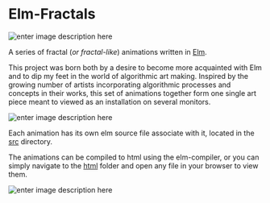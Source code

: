 # Elm-Fractals
![enter image description here](https://lh3.googleusercontent.com/-2TlywHrEGH8/V9zFcyuogfI/AAAAAAAAACo/7QL3AUrLv8ELCIb5jgMpZXEfkBhG9YglQCLcB/s0/fr1.JPG "fr1.JPG")

A series of fractal (*or fractal-like*) animations written in [Elm](http://elm-lang.org/). 

This project was born both by a desire to become more acquainted with Elm and to dip my feet in the world of algorithmic art making. Inspired by the growing number of artists incorporating  algorithmic processes and concepts in their works, this set of animations together form one single art piece meant to viewed as an installation on several monitors.

![enter image description here](https://lh3.googleusercontent.com/-yq2iodCzlQ8/V9zFrwya13I/AAAAAAAAACw/asS_7Yg2yvwPaSuULbCLjWd30RwO8X7QwCLcB/s0/fr2.JPG "fr2.JPG")

Each animation has its own elm source file associate with it, located in the [src](https://github.com/aranarochel/Elm-Fractals/tree/master/src) directory.

The animations can be compiled to html using the elm-compiler, or you can simply navigate to the [html](https://github.com/aranarochel/Elm-Fractals/tree/master/html) folder and open any file in your browser to view them.

![enter image description here](https://lh3.googleusercontent.com/-dvM36RK7CaU/V9zF77-2lxI/AAAAAAAAAC4/VEfMvsD2a4gou8M_Rv7YuaZqhhRBV9W3gCLcB/s0/fr3.JPG "fr3.JPG")
